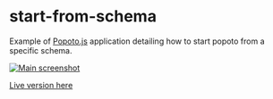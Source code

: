 # start-from-schema

Example of [Popoto.js](http://popotojs.com/) application detailing how to start popoto from a specific schema.

[![Main screenshot](https://nhogs.github.io/popoto-examples/start-from-schema/screen/main.png "Main screenshot")](https://nhogs.github.io/popoto-examples/start-from-schema/index.html)

[Live version here](https://nhogs.github.io/popoto-examples/start-from-schema/index.html)
